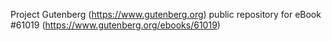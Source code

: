 Project Gutenberg (https://www.gutenberg.org) public repository for eBook #61019 (https://www.gutenberg.org/ebooks/61019)
